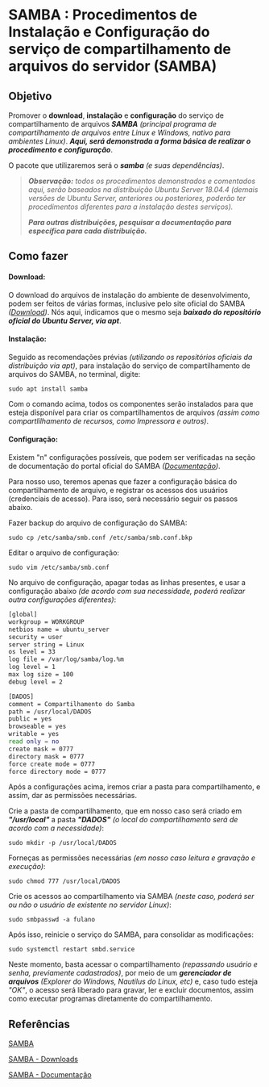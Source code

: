 # SAMBA : Procedimentos de Instalação e Configuração do serviço de compartilhamento de arquivos do servidor (SAMBA)

## Objetivo

Promover o **download**, **instalação** e **configuração** do serviço de compartilhamento de arquivos ***SAMBA*** *(principal programa de compartilhamento de arquivos entre Linux e Windows, nativo para ambientes Linux)*. ***Aqui, será demonstrada a forma básica de realizar o procedimento e configuração***.

O pacote que utilizaremos será o ***samba*** *(e suas dependências)*.

> ***Observação:*** *todos os procedimentos demonstrados e comentados aqui, serão baseados na distribuição Ubuntu Server 18.04.4 (demais versões de Ubuntu Server, anteriores ou posteriores, poderão ter procedimentos diferentes para a instalação destes serviços).*
>
> ***Para outras distribuições, pesquisar a documentação para específica para cada distribuição.***

## Como fazer

#### **Download**: 

O download do arquivos de instalação do ambiente de desenvolvimento, podem ser feitos de várias formas, inclusive pelo site oficial do SAMBA *([Download](https://www.samba.org/samba/download/))*. Nós aqui, indicamos que o mesmo seja ***baixado do repositório oficial do Ubuntu Server, via apt***.

#### Instalação: 

Seguido as recomendações prévias *(utilizando os repositórios oficiais da distribuição via apt)*,  para instalação do serviço de compartilhamento de arquivos do SAMBA, no terminal, digite:

`sudo apt install samba`

Com o comando acima, todos os componentes serão instalados para que esteja disponível para criar os compartilhamentos de arquivos *(assim como compartlilhamento de recursos, como Impressora e outros)*.

#### Configuração:

Existem "n" configurações possíveis, que podem ser verificadas na seção de documentação do portal oficial do SAMBA *([Documentação](https://www.samba.org/samba/docs/))*. 

Para nosso uso, teremos apenas que fazer a configuração básica do compartilhamento de arquivo, e registrar os acessos dos usuários (credenciais de acesso). Para isso, será necessário seguir os passos abaixo.

Fazer backup do arquivo de configuração do SAMBA:

`sudo cp /etc/samba/smb.conf /etc/samba/smb.conf.bkp`

Editar o arquivo de configuração:

`sudo vim /etc/samba/smb.conf`

No arquivo de configuração, apagar todas as linhas presentes, e usar a configuração abaixo *(de acordo com sua necessidade, poderá realizar outra configurações diferentes)*:

```bash
[global]
workgroup = WORKGROUP
netbios name = ubuntu_server
security = user
server string = Linux
os level = 33
log file = /var/log/samba/log.%m
log level = 1
max log size = 100
debug level = 2

[DADOS]
comment = Compartilhamento do Samba
path = /usr/local/DADOS
public = yes
browseable = yes
writable = yes
read only = no
create mask = 0777
directory mask = 0777
force create mode = 0777
force directory mode = 0777
```

Após a configurações acima, iremos criar a pasta para compartilhamento, e assim, dar as permissões necessárias.

Crie a pasta de compartilhamento, que em nosso caso será criado em ***"/usr/local"*** a pasta ***"DADOS"*** *(o local do compartilhamento será de acordo com a necessidade)*:

`sudo mkdir -p /usr/local/DADOS` 

Forneças as permissões necessárias *(em nosso caso leitura e gravação e execução)*:

`sudo chmod 777 /usr/local/DADOS`

Crie os acessos ao  compartilhamento via SAMBA *(neste caso, poderá ser ou não o usuário de existente no servidor Linux)*:

`sudo smbpasswd -a fulano`

Após isso, reinicie o  serviço do SAMBA, para consolidar as modificações:

`sudo systemctl restart smbd.service`

Neste momento, basta acessar o compartilhamento *(repassando usuário e senha, previamente cadastrados)*, por meio de um ***gerenciador de arquivos*** *(Explorer do Windows, Nautilus do Linux, etc)* e, caso tudo esteja *"OK"*, o acesso será liberado para gravar, ler e excluir documentos, assim como executar programas diretamente do compartilhamento.

## Referências

[SAMBA](https://www.samba.org/)

[SAMBA - Downloads](https://www.samba.org/samba/download/)

[SAMBA - Documentação](https://www.samba.org/samba/docs/)